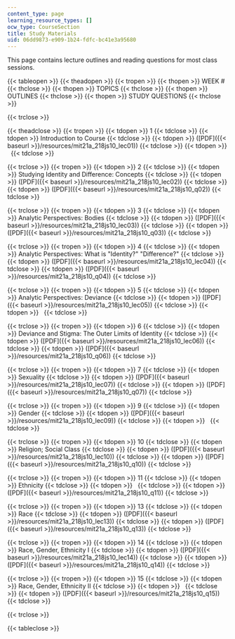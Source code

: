 ```yaml
---
content_type: page
learning_resource_types: []
ocw_type: CourseSection
title: Study Materials
uid: 06dd9873-e909-1b24-fdfc-bc41e3a95680
---
```


This page contains lecture outlines and reading questions for most class sessions.

{{< tableopen >}}
{{< theadopen >}}
{{< tropen >}}
{{< thopen >}}
WEEK #
{{< thclose >}}
{{< thopen >}}
TOPICS
{{< thclose >}}
{{< thopen >}}
OUTLINES
{{< thclose >}}
{{< thopen >}}
STUDY QUESTIONS
{{< thclose >}}

{{< trclose >}}

{{< theadclose >}}
{{< tropen >}}
{{< tdopen >}}
1
{{< tdclose >}}
{{< tdopen >}}
Introduction to Course
{{< tdclose >}}
{{< tdopen >}}
([PDF]({{< baseurl >}}/resources/mit21a_218js10_lec01))
{{< tdclose >}}
{{< tdopen >}}
 
{{< tdclose >}}

{{< trclose >}}
{{< tropen >}}
{{< tdopen >}}
2
{{< tdclose >}}
{{< tdopen >}}
Studying Identity and Difference: Concepts
{{< tdclose >}}
{{< tdopen >}}
([PDF]({{< baseurl >}}/resources/mit21a_218js10_lec02))
{{< tdclose >}}
{{< tdopen >}}
([PDF]({{< baseurl >}}/resources/mit21a_218js10_q02))
{{< tdclose >}}

{{< trclose >}}
{{< tropen >}}
{{< tdopen >}}
3
{{< tdclose >}}
{{< tdopen >}}
Analytic Perspectives: Bodies
{{< tdclose >}}
{{< tdopen >}}
([PDF]({{< baseurl >}}/resources/mit21a_218js10_lec03))
{{< tdclose >}}
{{< tdopen >}}
([PDF]({{< baseurl >}}/resources/mit21a_218js10_q03))
{{< tdclose >}}

{{< trclose >}}
{{< tropen >}}
{{< tdopen >}}
4
{{< tdclose >}}
{{< tdopen >}}
Analytic Perspectives: What is "Identity?" "Difference?"
{{< tdclose >}}
{{< tdopen >}}
([PDF]({{< baseurl >}}/resources/mit21a_218js10_lec04))
{{< tdclose >}}
{{< tdopen >}}
([PDF]({{< baseurl >}}/resources/mit21a_218js10_q04))
{{< tdclose >}}

{{< trclose >}}
{{< tropen >}}
{{< tdopen >}}
5
{{< tdclose >}}
{{< tdopen >}}
Analytic Perspectives: Deviance
{{< tdclose >}}
{{< tdopen >}}
([PDF]({{< baseurl >}}/resources/mit21a_218js10_lec05))
{{< tdclose >}}
{{< tdopen >}}
 
{{< tdclose >}}

{{< trclose >}}
{{< tropen >}}
{{< tdopen >}}
6
{{< tdclose >}}
{{< tdopen >}}
Deviance and Stigma: The Outer Limits of Identity
{{< tdclose >}}
{{< tdopen >}}
([PDF]({{< baseurl >}}/resources/mit21a_218js10_lec06))
{{< tdclose >}}
{{< tdopen >}}
([PDF]({{< baseurl >}}/resources/mit21a_218js10_q06))
{{< tdclose >}}

{{< trclose >}}
{{< tropen >}}
{{< tdopen >}}
7
{{< tdclose >}}
{{< tdopen >}}
Sexuality
{{< tdclose >}}
{{< tdopen >}}
([PDF]({{< baseurl >}}/resources/mit21a_218js10_lec07))
{{< tdclose >}}
{{< tdopen >}}
([PDF]({{< baseurl >}}/resources/mit21a_218js10_q07))
{{< tdclose >}}

{{< trclose >}}
{{< tropen >}}
{{< tdopen >}}
9
{{< tdclose >}}
{{< tdopen >}}
Gender
{{< tdclose >}}
{{< tdopen >}}
([PDF]({{< baseurl >}}/resources/mit21a_218js10_lec09))
{{< tdclose >}}
{{< tdopen >}}
 
{{< tdclose >}}

{{< trclose >}}
{{< tropen >}}
{{< tdopen >}}
10
{{< tdclose >}}
{{< tdopen >}}
Religion; Social Class
{{< tdclose >}}
{{< tdopen >}}
([PDF]({{< baseurl >}}/resources/mit21a_218js10_lec10))
{{< tdclose >}}
{{< tdopen >}}
([PDF]({{< baseurl >}}/resources/mit21a_218js10_q10))
{{< tdclose >}}

{{< trclose >}}
{{< tropen >}}
{{< tdopen >}}
11
{{< tdclose >}}
{{< tdopen >}}
Ethnicity
{{< tdclose >}}
{{< tdopen >}}
 
{{< tdclose >}}
{{< tdopen >}}
([PDF]({{< baseurl >}}/resources/mit21a_218js10_q11))
{{< tdclose >}}

{{< trclose >}}
{{< tropen >}}
{{< tdopen >}}
13
{{< tdclose >}}
{{< tdopen >}}
Race
{{< tdclose >}}
{{< tdopen >}}
([PDF]({{< baseurl >}}/resources/mit21a_218js10_lec13))
{{< tdclose >}}
{{< tdopen >}}
([PDF]({{< baseurl >}}/resources/mit21a_218js10_q13))
{{< tdclose >}}

{{< trclose >}}
{{< tropen >}}
{{< tdopen >}}
14
{{< tdclose >}}
{{< tdopen >}}
Race, Gender, Ethnicity I
{{< tdclose >}}
{{< tdopen >}}
([PDF]({{< baseurl >}}/resources/mit21a_218js10_lec14))
{{< tdclose >}}
{{< tdopen >}}
([PDF]({{< baseurl >}}/resources/mit21a_218js10_q14))
{{< tdclose >}}

{{< trclose >}}
{{< tropen >}}
{{< tdopen >}}
15
{{< tdclose >}}
{{< tdopen >}}
Race, Gender, Ethnicity II
{{< tdclose >}}
{{< tdopen >}}
 
{{< tdclose >}}
{{< tdopen >}}
([PDF]({{< baseurl >}}/resources/mit21a_218js10_q15))
{{< tdclose >}}

{{< trclose >}}

{{< tableclose >}}